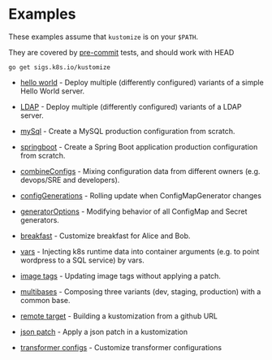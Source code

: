 # Examples

These examples assume that `kustomize` is on your `$PATH`.

They are covered by [pre-commit](../bin/pre-commit.sh)
tests, and should work with HEAD

<!-- @installkustomize @test -->
```
go get sigs.k8s.io/kustomize
```

 * [hello world](helloWorld/README.md) - Deploy multiple
   (differently configured) variants of a simple Hello
   World server.

 * [LDAP](ldap/README.md) - Deploy multiple
   (differently configured) variants of a LDAP server.

 * [mySql](mySql/README.md) - Create a MySQL production
   configuration from scratch.

 * [springboot](springboot/README.md) - Create a Spring Boot
   application production configuration from scratch.

 * [combineConfigs](combineConfigs.md) -
   Mixing configuration data from different owners
   (e.g. devops/SRE and developers).
   
 * [configGenerations](configGeneration.md) -
   Rolling update when ConfigMapGenerator changes
 
 * [generatorOptions](generatorOptions.md) - Modifying behavior of all ConfigMap and Secret generators.  

 * [breakfast](breakfast.md) - Customize breakfast for
   Alice and Bob.
   
 * [vars](wordpress/README.md) - Injecting k8s runtime data into container arguments (e.g. to point wordpress to a SQL service) by vars.
 
 * [image tags](imageTags.md) - Updating image tags without applying a patch.

 * [multibases](multibases/README.md) - Composing three variants (dev, staging, production) with a common base.

 * [remote target](remoteBuild.md) - Building a kustomization from a github URL
 
 * [json patch](jsonpatch.md) - Apply a json patch in a kustomization
 
 * [transformer configs](transformerconfigs/README.md) - Customize transformer configurations
 
